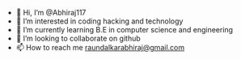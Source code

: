 - 👋 Hi, I’m @Abhiraj117
- 👀 I’m interested in coding hacking and technology
- 🌱 I’m currently learning B.E in computer science and engineering
- 💞️ I’m looking to collaborate on github
- 📫 How to reach me raundalkarabhiraj@gmail.com

<!---
Abhiraj117/Abhiraj117 is a ✨ special ✨ repository because its `README.md` (this file) appears on your GitHub profile.
You can click the Preview link to take a look at your changes.
--->
